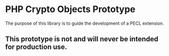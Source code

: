 # PHP Crypto Objects Prototype

The purpose of this library is to guide the development of a PECL extension.

## This prototype is not and will never be intended for production use.
